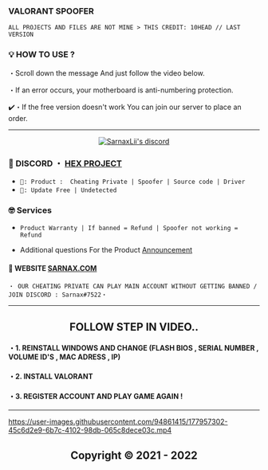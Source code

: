 ### VALORANT SPOOFER
```sh-session
ALL PROJECTS AND FILES ARE NOT MINE > THIS CREDIT: 10HEAD // LAST VERSION 
```

### 💡 HOW TO USE ? 

・Scroll down the message And just follow the video below. 

・If an error occurs, your motherboard is anti-numbering protection.

✔️・If the free version doesn't work You can join our server to place an order.
  
*** 
  <p align="center">
    <a href="https://discord.com/users/943374631644045363">
        <img title="Sarnax discord" alt="SarnaxLii's discord" src="https://discord.c99.nl/widget/theme-3/943374631644045363.png"/>
    </a>
</p> 
  

 
### 💬 DISCORD ・ [HEX PROJECT](https://discord.gg/MBTkVcJefp) 


* ` 🛒: Product :  Cheating Private | Spoofer | Source code | Driver `
* ` 📌: Update Free | Undetected ` 

### 🤓 Services 

* ` Product Warranty | If banned = Refund | Spoofer not working = Refund `

- Additional questions For the Product [Announcement](https://github.com/SarnaxLii/Announcement)

#### 📝 WEBSITE [SARNAX.COM](https://sarnax.xyz)

 ```sh-session
・ OUR CHEATING PRIVATE CAN PLAY MAIN ACCOUNT WITHOUT GETTING BANNED / JOIN DISCORD : Sarnax#7522・ 
```                
***
      

<h2 align="center"> FOLLOW STEP IN VIDEO.. 


#### ・1. REINSTALL WINDOWS AND CHANGE (FLASH BIOS , SERIAL NUMBER , VOLUME ID'S , MAC ADRESS , IP)

#### ・2. INSTALL VALORANT

#### ・3. REGISTER ACCOUNT AND PLAY GAME AGAIN ! 
***


https://user-images.githubusercontent.com/94861415/177957302-45c6d2e9-6b7c-4102-98db-065c8dece03c.mp4



<h2 align="center"> Copyright © 2021 - 2022 
